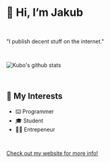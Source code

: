 # 👋 Hi, I’m Jakub

<br>

"I publish decent stuff on the internet."

<br>

![Kubo's github stats](https://github-readme-stats.vercel.app/api?username=kubgus&count_private=true&show_icons=true&theme=dark&icon_color=ffc83d)

<br>

## 👀 My Interests

- ⌨️ Programmer
- 🎓 Student
- 👨‍💼 Entrepeneur

<br>

<a href="https://gustafik.com/" target="_blank">Check out my website for more info!</a>
